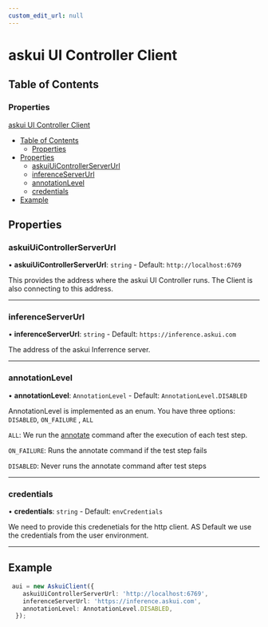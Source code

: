 ```yaml
---
custom_edit_url: null
---
```


# askui UI Controller Client

## Table of Contents

### Properties

 [askui UI Controller Client](#askui-ui-controller-client)
  - [Table of Contents](#table-of-contents)
    - [Properties](#properties)
  - [Properties](#properties-1)
    - [askuiUiControllerServerUrl](#askuiUiControllerServerUrl)
    - [inferenceServerUrl](#inferenceServerUrl)
    - [annotationLevel](#annotationLevel)
    - [credentials](#credentials)
  - [Example](#example)  

## Properties

### askuiUiControllerServerUrl

• **askuiUiControllerServerUrl**: `string` - Default: `http://localhost:6769`

This provides the address where the askui UI Controller runs. The Client is also connecting
to this address.

___


### inferenceServerUrl

• **inferenceServerUrl**: `string` - Default: `https://inference.askui.com`

The address of the askui Inferrence server.
___


### annotationLevel

• **annotationLevel**: `AnnotationLevel` - Default: `AnnotationLevel.DISABLED`

AnnotationLevel is implemented as an enum. You have three options: `DISABLED`, `ON_FAILURE` , `ALL`

`ALL`:  We run the [annotate](../../general/05-Tooling/annotate-image.md) command after the execution of each test step.


`ON_FAILURE`: Runs the annotate command if the test step fails 


`DISABLED`: Never runs the annotate command after test steps

___



### credentials

• **credentials**: `string` - Default: `envCredentials`

We need to provide this credenetials for the http client. AS Default we use the credentials from the user environment.
___


## Example


```typescript
 aui = new AskuiClient({
    askuiUiControllerServerUrl: 'http://localhost:6769',
    inferenceServerUrl: 'https://inference.askui.com',
    annotationLevel: AnnotationLevel.DISABLED,
  });
```



